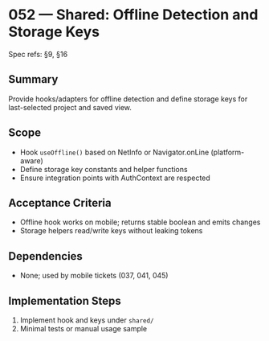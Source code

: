 # 052 — Shared: Offline Detection and Storage Keys

Spec refs: §9, §16

## Summary
Provide hooks/adapters for offline detection and define storage keys for last-selected project and saved view.

## Scope
- Hook `useOffline()` based on NetInfo or Navigator.onLine (platform-aware)
- Define storage key constants and helper functions
- Ensure integration points with AuthContext are respected

## Acceptance Criteria
- Offline hook works on mobile; returns stable boolean and emits changes
- Storage helpers read/write keys without leaking tokens

## Dependencies
- None; used by mobile tickets (037, 041, 045)

## Implementation Steps
1) Implement hook and keys under `shared/`
2) Minimal tests or manual usage sample
